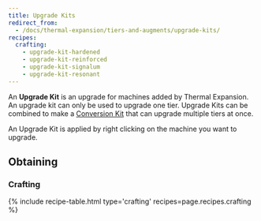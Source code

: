 ```yaml
---
title: Upgrade Kits
redirect_from:
  - /docs/thermal-expansion/tiers-and-augments/upgrade-kits/
recipes:
  crafting:
    - upgrade-kit-hardened
    - upgrade-kit-reinforced
    - upgrade-kit-signalum
    - upgrade-kit-resonant
---
```


An **Upgrade Kit** is an upgrade for machines added by Thermal Expansion. An
upgrade kit can only be used to upgrade one tier. Upgrade Kits can be combined
to make a [Conversion Kit](/docs/thermal-expansion/tiers/conversion-kits/) that
can upgrade multiple tiers at once.

An Upgrade Kit is applied by right clicking on the machine you want to upgrade.

Obtaining
---------

### Crafting
{% include recipe-table.html type='crafting' recipes=page.recipes.crafting %}
